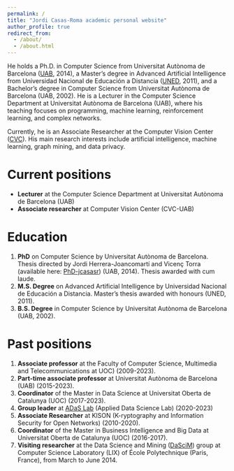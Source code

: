 ```yaml
---
permalink: /
title: "Jordi Casas-Roma academic personal website"
author_profile: true
redirect_from: 
  - /about/
  - /about.html
---
```


He holds a Ph.D. in Computer Science from Universitat Autònoma de Barcelona ([UAB](http://www.uab.cat/), 2014), a Master’s degree in Advanced Artificial Intelligence from Universidad Nacional de Educación a Distancia ([UNED](http://www.uned.es/), 2011), and a Bachelor’s degree in Computer Science from Universitat Autònoma de Barcelona (UAB, 2002). He is a Lecturer in the Computer Science Department at Universitat Autònoma de Barcelona (UAB), where his teaching focuses on programming, machine learning, reinforcement learning, and complex networks.

Currently, he is an Associate Researcher at the Computer Vision Center ([CVC](https://www.cvc.uab.es/)). His main research interests include artificial intelligence, machine learning, graph mining, and data privacy.

Current positions
======
- **Lecturer** at the Computer Science Department at Universitat Autònoma de Barcelona (UAB)
- **Associate researcher** at Computer Vision Center (CVC-UAB)

Education
======
1. **PhD** on Computer Science by Universitat Autònoma de Barcelona. Thesis directed by Jordi Herrera-Joancomartí and Vicenç Torra (available here: [PhD-jcasasr](http://hdl.handle.net/10803/285566)) (UAB, 2014). Thesis awarded with cum laude.
1. **M.S. Degree** on Advanced Artificial Intelligence by Universidad Nacional de Educación a Distancia. Master’s thesis awarded with honours (UNED, 2011).
1. **B.S. Degree** in Computer Science by Universitat Autònoma de Barcelona (UAB, 2002).

# Past positions

1. **Associate professor** at the Faculty of Computer Science, Multimedia and Telecommunications at UOC) (2009-2023).
1. **Part-time associate professor** at Universitat Autònoma de Barcelona (UAB) (2015-2023).
1. **Coordinator** of the Master in Data Science at Universitat Oberta de Catalunya (UOC) (2017-2023).
1. **Group leader** at [ADaS Lab](http://adas.research.uoc.edu/) (Applied Data Science Lab) (2020-2023)
1. **Associate Researcher** at KISON (K-ryptography and Information Security for Open Networks) (2010-2020).
1. **Coordinator** of the Master in Business Intelligence and Big Data at Universitat Oberta de Catalunya (UOC) (2016-2017).
1. **Visiting researcher** at the Data Science and Mining ([DaSciM](http://www.lix.polytechnique.fr/dascim/)) group at Computer Science Laboratory (LIX) of École Polytechnique (Paris, France), from March to June 2014.
